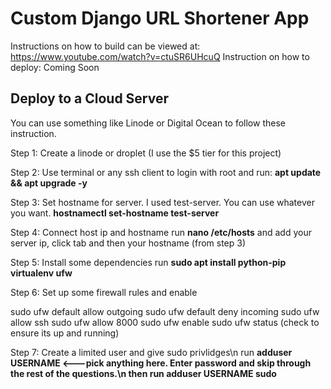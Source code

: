 # Custom Django URL Shortener App
Instructions on how to build can be viewed at: https://www.youtube.com/watch?v=ctuSR6UHcuQ
Instruction on how to deploy: Coming Soon

## Deploy to a Cloud Server

You can use something like Linode or Digital Ocean to follow these instruction.

Step 1: Create a linode or droplet (I use the $5 tier for this project)

Step 2: Use terminal or any ssh client to login with root and run: 
<b>apt update && apt upgrade -y</b>

Step 3: Set hostname for server. I used test-server. You can use whatever you want.
<b>hostnamectl set-hostname test-server</b>

Step 4: Connect host ip and hostname
run <b>nano /etc/hosts</b> and add your server ip, click tab and then your hostname (from step 3)

Step 5: Install some dependencies
run <b>sudo apt install python-pip virtualenv ufw</b>

Step 6: Set up some firewall rules and enable

sudo ufw default allow outgoing
sudo ufw default deny incoming
sudo ufw allow ssh
sudo ufw allow 8000
sudo ufw enable
sudo ufw status (check to ensure its up and running)

Step 7: Create a limited user and give sudo privlidges\n
run <b> adduser USERNAME <---pick anything here. Enter password and skip through the rest of the questions.\n
then run adduser USERNAME sudo</b>


